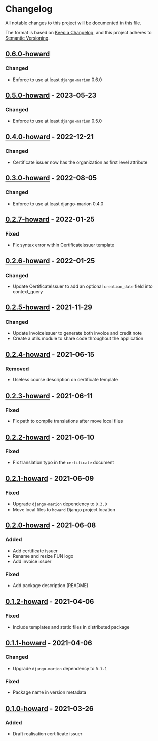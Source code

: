 # Changelog

All notable changes to this project will be documented in this file.

The format is based on [Keep a
Changelog](https://keepachangelog.com/en/1.0.0/), and this project adheres to
[Semantic Versioning](https://semver.org/spec/v2.0.0.html).

## [0.6.0-howard]

### Changed

- Enforce to use at least `django-marion` 0.6.0

## [0.5.0-howard] - 2023-05-23

### Changed

- Enforce to use at least `django-marion` 0.5.0

## [0.4.0-howard] - 2022-12-21

### Changed

- Certificate issuer now has the organization as first level attribute

## [0.3.0-howard] - 2022-08-05

### Changed

- Enforce to use at least django-marion 0.4.0

## [0.2.7-howard] - 2022-01-25

### Fixed

- Fix syntax error within CertificateIssuer template

## [0.2.6-howard] - 2022-01-25

### Changed

- Update CertificateIssuer to add an optional `creation_date` field into context_query

## [0.2.5-howard] - 2021-11-29

### Changed

- Update InvoiceIssuer to generate both invoice and credit note
- Create a utils module to share code throughout the application

## [0.2.4-howard] - 2021-06-15

### Removed

- Useless course description on certificate template

## [0.2.3-howard] - 2021-06-11

### Fixed

- Fix path to compile translations after move local files

## [0.2.2-howard] - 2021-06-10

### Fixed

- Fix translation typo in the `certificate` document

## [0.2.1-howard] - 2021-06-09

### Fixed

- Upgrade `django-marion` dependency to `0.3.0`
- Move local files to `howard` Django project location

## [0.2.0-howard] - 2021-06-08

### Added

- Add certificate issuer
- Rename and resize FUN logo
- Add invoice issuer

### Fixed

- Add package description (README)

## [0.1.2-howard] - 2021-04-06

### Fixed

- Include templates and static files in distributed package

## [0.1.1-howard] - 2021-04-06

### Changed

- Upgrade `django-marion` dependency to `0.1.1`

### Fixed

- Package name in version metadata

## [0.1.0-howard] - 2021-03-26

### Added

- Draft realisation certificate issuer

[unreleased]: https://github.com/openfun/marion/compare/v0.6.0-howard...master
[0.6.0-howard]: https://github.com/openfun/marion/compare/v0.5.0-howard...v0.6.0-howard
[0.5.0-howard]: https://github.com/openfun/marion/compare/v0.4.0-howard...v0.5.0-howard
[0.4.0-howard]: https://github.com/openfun/marion/compare/v0.3.0-howard...v0.4.0-howard
[0.3.0-howard]: https://github.com/openfun/marion/compare/v0.2.7-howard...v0.3.0-howard
[0.2.7-howard]: https://github.com/openfun/marion/compare/v0.2.6-howard...v0.2.7-howard
[0.2.6-howard]: https://github.com/openfun/marion/compare/v0.2.5-howard...v0.2.6-howard
[0.2.5-howard]: https://github.com/openfun/marion/compare/v0.2.4-howard...v0.2.5-howard
[0.2.4-howard]: https://github.com/openfun/marion/compare/v0.2.3-howard...v0.2.4-howard
[0.2.3-howard]: https://github.com/openfun/marion/compare/v0.2.2-howard...v0.2.3-howard
[0.2.2-howard]: https://github.com/openfun/marion/compare/v0.2.1-howard...v0.2.2-howard
[0.2.1-howard]: https://github.com/openfun/marion/compare/v0.2.0-howard...v0.2.1-howard
[0.2.0-howard]: https://github.com/openfun/marion/compare/v0.1.2-howard...v0.2.0-howard
[0.1.2-howard]: https://github.com/openfun/marion/compare/v0.1.1-howard...v0.1.2-howard
[0.1.1-howard]: https://github.com/openfun/marion/compare/v0.1.0-howard...v0.1.1-howard
[0.1.0-howard]: https://github.com/openfun/marion/compare/090add7...v0.1.0-howard
